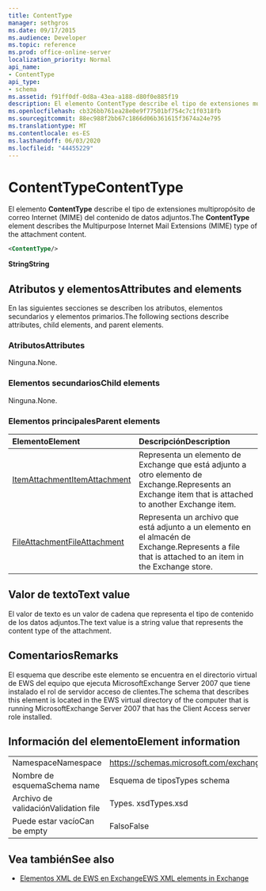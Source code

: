 ```yaml
---
title: ContentType
manager: sethgros
ms.date: 09/17/2015
ms.audience: Developer
ms.topic: reference
ms.prod: office-online-server
localization_priority: Normal
api_name:
- ContentType
api_type:
- schema
ms.assetid: f91ff0df-0d8a-43ea-a188-d80f0e885f19
description: El elemento ContentType describe el tipo de extensiones multipropósito de correo Internet (MIME) del contenido de datos adjuntos.
ms.openlocfilehash: cb326bb761ea28e0e9f77501bf754c7c1f0318fb
ms.sourcegitcommit: 88ec988f2bb67c1866d06b361615f3674a24e795
ms.translationtype: MT
ms.contentlocale: es-ES
ms.lasthandoff: 06/03/2020
ms.locfileid: "44455229"
---
```

# <a name="contenttype"></a><span data-ttu-id="47173-103">ContentType</span><span class="sxs-lookup"><span data-stu-id="47173-103">ContentType</span></span>

<span data-ttu-id="47173-104">El elemento **ContentType** describe el tipo de extensiones multipropósito de correo Internet (MIME) del contenido de datos adjuntos.</span><span class="sxs-lookup"><span data-stu-id="47173-104">The **ContentType** element describes the Multipurpose Internet Mail Extensions (MIME) type of the attachment content.</span></span> 
  
```xml
<ContentType/>
```

 <span data-ttu-id="47173-105">**String**</span><span class="sxs-lookup"><span data-stu-id="47173-105">**String**</span></span>
## <a name="attributes-and-elements"></a><span data-ttu-id="47173-106">Atributos y elementos</span><span class="sxs-lookup"><span data-stu-id="47173-106">Attributes and elements</span></span>

<span data-ttu-id="47173-107">En las siguientes secciones se describen los atributos, elementos secundarios y elementos primarios.</span><span class="sxs-lookup"><span data-stu-id="47173-107">The following sections describe attributes, child elements, and parent elements.</span></span>
  
### <a name="attributes"></a><span data-ttu-id="47173-108">Atributos</span><span class="sxs-lookup"><span data-stu-id="47173-108">Attributes</span></span>

<span data-ttu-id="47173-109">Ninguna.</span><span class="sxs-lookup"><span data-stu-id="47173-109">None.</span></span>
  
### <a name="child-elements"></a><span data-ttu-id="47173-110">Elementos secundarios</span><span class="sxs-lookup"><span data-stu-id="47173-110">Child elements</span></span>

<span data-ttu-id="47173-111">Ninguna.</span><span class="sxs-lookup"><span data-stu-id="47173-111">None.</span></span>
  
### <a name="parent-elements"></a><span data-ttu-id="47173-112">Elementos principales</span><span class="sxs-lookup"><span data-stu-id="47173-112">Parent elements</span></span>

|<span data-ttu-id="47173-113">**Elemento**</span><span class="sxs-lookup"><span data-stu-id="47173-113">**Element**</span></span>|<span data-ttu-id="47173-114">**Descripción**</span><span class="sxs-lookup"><span data-stu-id="47173-114">**Description**</span></span>|
|:-----|:-----|
|[<span data-ttu-id="47173-115">ItemAttachment</span><span class="sxs-lookup"><span data-stu-id="47173-115">ItemAttachment</span></span>](itemattachment.md) <br/> |<span data-ttu-id="47173-116">Representa un elemento de Exchange que está adjunto a otro elemento de Exchange.</span><span class="sxs-lookup"><span data-stu-id="47173-116">Represents an Exchange item that is attached to another Exchange item.</span></span>  <br/> |
|[<span data-ttu-id="47173-117">FileAttachment</span><span class="sxs-lookup"><span data-stu-id="47173-117">FileAttachment</span></span>](fileattachment.md) <br/> |<span data-ttu-id="47173-118">Representa un archivo que está adjunto a un elemento en el almacén de Exchange.</span><span class="sxs-lookup"><span data-stu-id="47173-118">Represents a file that is attached to an item in the Exchange store.</span></span>  <br/> |
   
## <a name="text-value"></a><span data-ttu-id="47173-119">Valor de texto</span><span class="sxs-lookup"><span data-stu-id="47173-119">Text value</span></span>

<span data-ttu-id="47173-120">El valor de texto es un valor de cadena que representa el tipo de contenido de los datos adjuntos.</span><span class="sxs-lookup"><span data-stu-id="47173-120">The text value is a string value that represents the content type of the attachment.</span></span>
  
## <a name="remarks"></a><span data-ttu-id="47173-121">Comentarios</span><span class="sxs-lookup"><span data-stu-id="47173-121">Remarks</span></span>

<span data-ttu-id="47173-122">El esquema que describe este elemento se encuentra en el directorio virtual de EWS del equipo que ejecuta MicrosoftExchange Server 2007 que tiene instalado el rol de servidor acceso de clientes.</span><span class="sxs-lookup"><span data-stu-id="47173-122">The schema that describes this element is located in the EWS virtual directory of the computer that is running MicrosoftExchange Server 2007 that has the Client Access server role installed.</span></span>
  
## <a name="element-information"></a><span data-ttu-id="47173-123">Información del elemento</span><span class="sxs-lookup"><span data-stu-id="47173-123">Element information</span></span>

|||
|:-----|:-----|
|<span data-ttu-id="47173-124">Namespace</span><span class="sxs-lookup"><span data-stu-id="47173-124">Namespace</span></span>  <br/> |https://schemas.microsoft.com/exchange/services/2006/types  <br/> |
|<span data-ttu-id="47173-125">Nombre de esquema</span><span class="sxs-lookup"><span data-stu-id="47173-125">Schema name</span></span>  <br/> |<span data-ttu-id="47173-126">Esquema de tipos</span><span class="sxs-lookup"><span data-stu-id="47173-126">Types schema</span></span>  <br/> |
|<span data-ttu-id="47173-127">Archivo de validación</span><span class="sxs-lookup"><span data-stu-id="47173-127">Validation file</span></span>  <br/> |<span data-ttu-id="47173-128">Types. xsd</span><span class="sxs-lookup"><span data-stu-id="47173-128">Types.xsd</span></span>  <br/> |
|<span data-ttu-id="47173-129">Puede estar vacío</span><span class="sxs-lookup"><span data-stu-id="47173-129">Can be empty</span></span>  <br/> |<span data-ttu-id="47173-130">Falso</span><span class="sxs-lookup"><span data-stu-id="47173-130">False</span></span>  <br/> |
   
## <a name="see-also"></a><span data-ttu-id="47173-131">Vea también</span><span class="sxs-lookup"><span data-stu-id="47173-131">See also</span></span>



- [<span data-ttu-id="47173-132">Elementos XML de EWS en Exchange</span><span class="sxs-lookup"><span data-stu-id="47173-132">EWS XML elements in Exchange</span></span>](ews-xml-elements-in-exchange.md)

